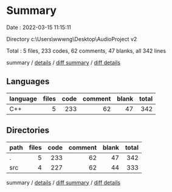 # Summary

Date : 2022-03-15 11:15:11

Directory c:\Users\wwwng\Desktop\AudioProject v2

Total : 5 files,  233 codes, 62 comments, 47 blanks, all 342 lines

summary / [details](details.md) / [diff summary](diff.md) / [diff details](diff-details.md)

## Languages
| language | files | code | comment | blank | total |
| :--- | ---: | ---: | ---: | ---: | ---: |
| C++ | 5 | 233 | 62 | 47 | 342 |

## Directories
| path | files | code | comment | blank | total |
| :--- | ---: | ---: | ---: | ---: | ---: |
| . | 5 | 233 | 62 | 47 | 342 |
| src | 4 | 227 | 62 | 44 | 333 |

summary / [details](details.md) / [diff summary](diff.md) / [diff details](diff-details.md)